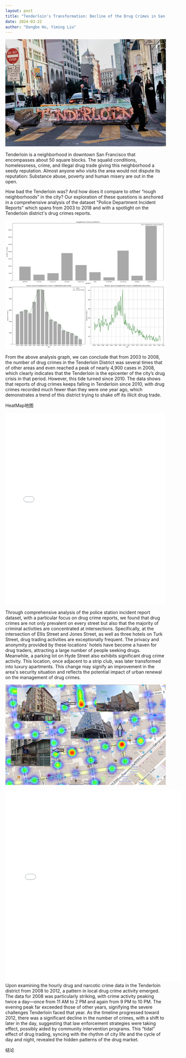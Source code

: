 ```yaml
---
layout: post
title: "Tenderloin's Transformation: Decline of the Drug Crimes in San Francisco's Heart"
date: 2024-03-22
author: "Dongbo Hu, Yiming Liu"
---
```



![替代文本](/assets/image/P1.webp)

Tenderloin is a neighborhood in downtown San Francisco that encompasses about 50 square blocks. The squalid conditions, homelessness, crime, and illegal drug trade giving this neighborhood a seedy reputation. Almost anyone who visits the area would not dispute its reputation: Substance abuse, poverty and human misery are out in the open.

How bad the Tenderloin was? And how does it compare to other “rough neighborhoods” in the city? Our exploration of these questions is anchored in a comprehensive analysis of the dataset "Police Department Incident Reports" which spans from 2003 to 2018 and with a spotlight on the Tenderloin district's drug crimes reports.

![替代文本](/assets/image/Plot1.png)

From the above analysis graph, we can conclude that from 2003 to 2008, the number of drug crimes in the Tenderloin District was several times that of other areas and even reached a peak of nearly 4,900 cases in 2008, which clearly indicates that the Tenderloin is the epicenter of the city’s drug crisis in that period. However, this tide turned since 2010. The data shows that reports of drug crimes keeps falling in Tenderloin since 2010, with drug crimes recorded much fewer than they were one year ago, which demonstrates a trend of this district trying to shake off its illicit drug trade.

HeatMap地图
<iframe src="assets/image/SF_Drug_Arrests_HeatMap.html" height="600px" width="100%" style="border:none;" allowfullscreen="allowfullscreen"></iframe>

Through comprehensive analysis of the police station incident report dataset, with a particular focus on drug crime reports, we found that drug crimes are not only prevalent on every street but also that the majority of criminal activities are concentrated at intersections. Specifically, at the intersection of Ellis Street and Jones Street, as well as three hotels on Turk Street, drug trading activities are exceptionally frequent. The privacy and anonymity provided by these locations' hotels have become a haven for drug traders, attracting a large number of people seeking drugs. Meanwhile, a parking lot on Hyde Street also exhibits significant drug crime activity. This location, once adjacent to a strip club, was later transformed into luxury apartments. This change may signify an improvement in the area's security situation and reflects the potential impact of urban renewal on the management of drug crimes.

![替代文本](/assets/image/P2.png)

<iframe src="assets/image/interactive_plot.html" height="600px" width="110%" style="border:none;" allowfullscreen="allowfullscreen">
  </iframe>
Upon examining the hourly drug and narcotic crime data in the Tenderloin district from 2008 to 2012, a pattern in local drug crime activity emerged. The data for 2008 was particularly striking, with crime activity peaking twice a day—once from 11 AM to 2 PM and again from 9 PM to 10 PM. The evening peak far exceeded those of other years, signifying the severe challenges Tenderloin faced that year. As the timeline progressed toward 2012, there was a significant decline in the number of crimes, with a shift to later in the day, suggesting that law enforcement strategies were taking effect, possibly aided by community intervention programs. This “tidal” effect of drug trading, syncing with the rhythm of city life and the cycle of day and night, revealed the hidden patterns of the drug market.

结论
